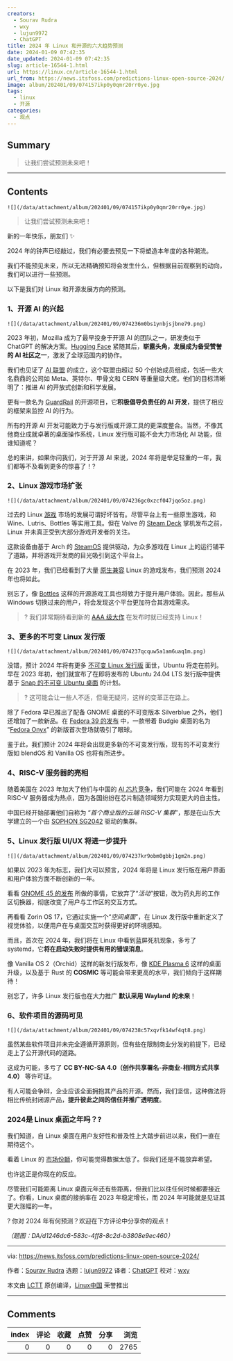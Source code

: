 ```yaml
---
creators:
  - Sourav Rudra
  - wxy
  - lujun9972
  - ChatGPT
title: 2024 年 Linux 和开源的六大趋势预测
date: 2024-01-09 07:42:35
date_updated: 2024-01-09 07:42:35
slug: article-16544-1.html
url: https://linux.cn/article-16544-1.html
url_from: https://news.itsfoss.com/predictions-linux-open-source-2024/
image: album/202401/09/074157ikp0y0qmr20rr0ye.jpg
tags:
  - linux
  - 开源
categories:
  - 观点
---
```


## Summary

> 让我们尝试预测未来吧！

***

<!-- more -->

## Contents

`![](/data/attachment/album/202401/09/074157ikp0y0qmr20rr0ye.jpg)`

> 
> 让我们尝试预测未来吧！
> 
> 
> 

新的一年快乐，朋友们 ✨

2024 年的钟声已经敲过，我们有必要去预见一下将塑造本年度的各种潮流。

我们不能预见未来，所以无法精确预知将会发生什么，但根据目前观察到的动向，我们可以进行一些预测。

以下是我们对 Linux 和开源发展方向的预测。

### 1、开源 AI 的兴起

`![](/data/attachment/album/202401/09/074236m0bs1ynbjsjbne79.png)`

2023 年初，Mozilla 成为了最早投身于开源 AI 的团队之一，研发类似于 ChatGPT 的解决方案。[Hugging Face](https://huggingface.co/) 紧随其后，**崭露头角，发展成为备受赞誉的 AI 社区之一**，激发了全球范围内的协作。

我们也见证了 [AI 联盟](https://news.itsfoss.com/ai-alliance/) 的成立，这个联盟由超过 50 个创始成员组成，包括一些大名鼎鼎的公司如 Meta、英特尔、甲骨文和 CERN 等重量级大佬。他们的目标清晰明了：推进 AI 的开放式创新和科学发展。

更有一款名为 [GuardRail](https://news.itsfoss.com/guardrail/) 的开源项目，它**积极倡导负责任的 AI 开发**，提供了相应的框架来监控 AI 的行为。

所有的开源 AI 开发可能致力于与发行版或开源工具的更深度整合。当然，不像其他商业成就卓著的桌面操作系统，Linux 发行版可能不会大力市场化 AI 功能，但谁知道呢？

总的来讲，如果你问我们，对于开源 AI 来说，2024 年将是举足轻重的一年，我们都等不及看到更多的惊喜了！?

### 2、Linux 游戏市场扩张

`![](/data/attachment/album/202401/09/074236gc0xzcf047jqo5oz.png)`

过去的 Linux [游戏](https://itsfoss.com/linux-gaming-guide/) 市场的发展可谓好坏皆有。尽管平台上有一些原生游戏，和 Wine、Lutris、Bottles 等实用工具。但在 Valve 的 [Steam Deck](https://www.steamdeck.com/) 掌机发布之前，Linux 并未真正受到大部分游戏开发者的关注。

这款设备由基于 Arch 的 [SteamOS](https://itsfoss.com/steamos/) 提供驱动，为众多游戏在 Linux 上的运行铺平了道路，并将游戏开发商的目光吸引到这个平台上。

在 2023 年，我们已经看到了大量 [原生兼容](https://store.steampowered.com/linux) Linux 的游戏发布，我们预测 2024 年也将如此。

别忘了，像 [Bottles](https://news.itsfoss.com/bottles-next-linux-gaming/) 这样的开源游戏工具也将致力于提升用户体验。因此，那些从 Windows 切换过来的用户，将会发现这个平台更加符合其游戏需求。

> 
> ? 我们非常期待看到新的 [AAA 级大作](https://en.wikipedia.org/wiki/AAA_(video_game_industry)) 在发布时就已经支持 Linux！
> 
> 
> 

### 3、更多的不可变 Linux 发行版

`![](/data/attachment/album/202401/09/074237qcquw5a1am6uaq1m.png)`

没错，预计 2024 年将有更多 [不可变 Linux 发行版](https://itsfoss.com/immutable-linux-distros/) 面世，Ubuntu 将走在前列。早在 2023 年初，他们就宣布了在即将发布的 Ubuntu 24.04 LTS 发行版中提供基于 [Snap 的不可变 Ubuntu 桌面](https://news.itsfoss.com/ubuntu-all-snap-desktop/) 的计划。

> 
> ? 这可能会让一些人不适，但毫无疑问，这样的变革正在路上。
> 
> 
> 

除了 Fedora 早已推出了配备 GNOME 桌面的不可变版本 Silverblue 之外，他们还增加了一款新品。在 [Fedora 39 的发布](https://news.itsfoss.com/fedora-39-release/) 中，一款带着 Budgie 桌面的名为 “[Fedora Onyx](https://fedoraproject.org/onyx/)” 的新版首次登场就吸引了眼球。

鉴于此，我们预计 2024 年将会出现更多新的不可变发行版，现有的不可变发行版如 blendOS 和 Vanilla OS 也将有所进步。

### 4、RISC-V 服务器的亮相

随着美国在 2023 年加大了他们与中国的 [AI 芯片竞争](https://www.wired.com/story/the-us-just-escalated-its-ai-chip-war-with-china/)，我们可能在 2024 年看到 RISC-V 服务器成为热点，因为各国纷纷在芯片制造领域努力实现更大的自主性。

中国已经开始部署他们自称为 “*首个商业版的云端 RISC-V 集群*”，那是在山东大学建立的一个由 [SOPHON SG2042](https://en.sophgo.com/product/introduce/sg2042.html) 驱动的集群。

### 5、Linux 发行版 UI/UX 将进一步提升

`![](/data/attachment/album/202401/09/074237kr9obm0gbbj1gm2n.png)`

如果以 2023 年为标志，我们大可以预言，2024 年将是 Linux 发行版在用户界面和用户体验方面不断创新的一年。

看看 [GNOME 45 的发布](https://news.itsfoss.com/gnome-45-release/) 所做的事情，它放弃了“*活动*”按钮，改为药丸形的工作区切换器，彻底改变了用户与工作区的交互方式。

再看看 Zorin OS 17，它通过实施一个“*空间桌面*”，在 Linux 发行版中重新定义了视觉体验，以便用户在与桌面交互时获得更好的环境感知。

而且，首次在 2024 年，我们将在 Linux 中看到蓝屏死机现象，多亏了 systemd，它**将在启动失败时提供有用的错误消息**。

像 Vanilla OS 2（Orchid）这样的新发行版发布，像 [KDE Plasma 6](https://community.kde.org/Plasma/Plasma_6) 这样的桌面升级，以及基于 Rust 的 **COSMIC** 等可能会带来更高的水平，我们倾向于这样期待！

别忘了，许多 Linux 发行版也在大力推广 **默认采用 Wayland 的未来**！

### 6、软件项目的源码可见

`![](/data/attachment/album/202401/09/074238c57xqvfk14wf4qt8.png)`

虽然某些软件项目并未完全遵循开源原则，但有些在限制商业分发的前提下，已经走上了公开源代码的道路。

这成为可能，多亏了 **CC BY-NC-SA 4.0（创作共享署名-非商业-相同方式共享 4.0）** 等许可证。

有人可能会争辩，企业应该全面拥抱其产品的开源。然而，我们坚信，这种做法将相比传统封闭源产品，**提升彼此之间的信任并推广透明度**。

### 2024是 Linux 桌面之年吗？?

我们知道，自 Linux 桌面在用户友好性和普及性上大踏步前进以来，我们一直在期待这个。

看着 Linux 的 [市场份额](https://itsfoss.com/linux-market-share/)，你可能觉得数据太低了。但我们还是不能放弃希望。

也许这正是你现在的反应。

尽管我们可能距离 Linux 桌面元年还有些距离，但我们比以往任何时候都要接近了。你看，Linux 桌面的接纳率在 2023 年稳定增长，而 2024 年可能就是见证其更大涨幅的一年。

? 你对 2024 年有何预测？欢迎在下方评论中分享你的观点！

*（题图：DA/d1246dc6-583c-4ff8-8c2d-b3808e9ec460）*

---

via: <https://news.itsfoss.com/predictions-linux-open-source-2024/>

作者：[Sourav Rudra](https://news.itsfoss.com/author/sourav/) 选题：[lujun9972](https://github.com/lujun9972) 译者：[ChatGPT](https://linux.cn/lctt/ChatGPT) 校对：[wxy](https://github.com/wxy)

本文由 [LCTT](https://github.com/LCTT/TranslateProject) 原创编译，[Linux中国](https://linux.cn/) 荣誉推出

***

## Comments


|   index |   评论 |   收藏 |   点赞 |   分享 |   浏览 |
|--------:|-------:|-------:|-------:|-------:|-------:|
|       0 |      0 |      0 |      0 |      0 |   2765 |
